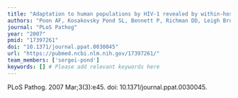 ```yaml
---
title: "Adaptation to human populations by HIV-1 revealed by within-host polymorphisms in HIV-1 and hepatitis C virus"
authors: "Poon AF, Kosakovsky Pond SL, Bennett P, Richman DD, Leigh Brown AJ, Frost SD."
journal: "PLoS Pathog"
year: "2007"
pmid: "17397261"
doi: "10.1371/journal.ppat.0030045"
url: "https://pubmed.ncbi.nlm.nih.gov/17397261/"
team_members: ['sergei-pond']
keywords: [] # Please add relevant keywords here
---
```

PLoS Pathog. 2007 Mar;3(3):e45. doi: 10.1371/journal.ppat.0030045.